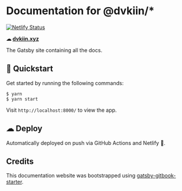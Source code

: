 # Documentation for @dvkiin/\*

[![Netlify Status](https://api.netlify.com/api/v1/badges/c867302c-2b71-4998-aade-b06bf4f801e9/deploy-status)](https://app.netlify.com/sites/dvkiin/deploys)

**☁ [dvkiin.xyz](https://dvkiin.xyz)**

The Gatsby site containing all the docs.

## 🚀 Quickstart

Get started by running the following commands:

```
$ yarn
$ yarn start
```

Visit `http://localhost:8000/` to view the app.

## ☁ Deploy

Automatically deployed on push via GitHub Actions and Netlify 🤘.

## Credits

This documentation website was bootstrapped using [gatsby-gitbook-starter](https://github.com/hasura/gatsby-gitbook-starter).
